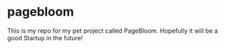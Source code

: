 # pagebloom
This is my repo for my pet project called PageBloom. Hopefully it will be a good Startup in the future!
